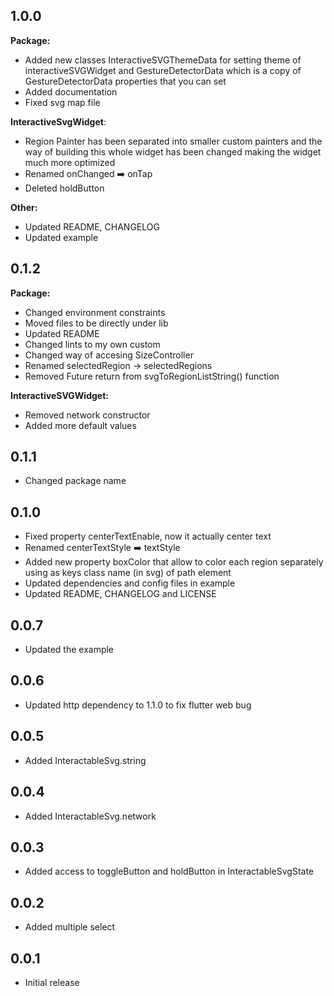 <!-- markdownlint-disable MD041 -->
## 1.0.0

**Package:**

* Added new classes InteractiveSVGThemeData for setting theme of interactiveSVGWidget and GestureDetectorData which is a copy of GestureDetectorData properties that you can set
* Added documentation
* Fixed svg map file

**InteractiveSvgWidget**:

* Region Painter has been separated into smaller custom painters and the way of building this whole widget has been changed making the widget much more optimized
* Renamed onChanged ➡️ onTap
* Deleted holdButton

**Other:**

* Updated README, CHANGELOG
* Updated example

## 0.1.2

**Package:**

* Changed environment constraints
* Moved files to be directly under lib
* Updated README
* Changed lints to my own custom
* Changed way of accesing SizeController
* Renamed selectedRegion -> selectedRegions
* Removed Future return from svgToRegionListString() function

**InteractiveSVGWidget:**

* Removed network constructor
* Added more default values

## 0.1.1

* Changed package name

## 0.1.0

* Fixed property centerTextEnable, now it actually center text
* Renamed centerTextStyle ➡️ textStyle
* Added new property boxColor that allow to color each region separately using as keys class name (in svg) of path element
* Updated dependencies and config files in example
* Updated README, CHANGELOG and LICENSE

## 0.0.7

* Updated the example

## 0.0.6

* Updated http dependency to 1.1.0 to fix flutter web bug

## 0.0.5

* Added  InteractableSvg.string

## 0.0.4

* Added  InteractableSvg.network

## 0.0.3

* Added access to toggleButton and holdButton in InteractableSvgState

## 0.0.2

* Added  multiple select

## 0.0.1

* Initial release
